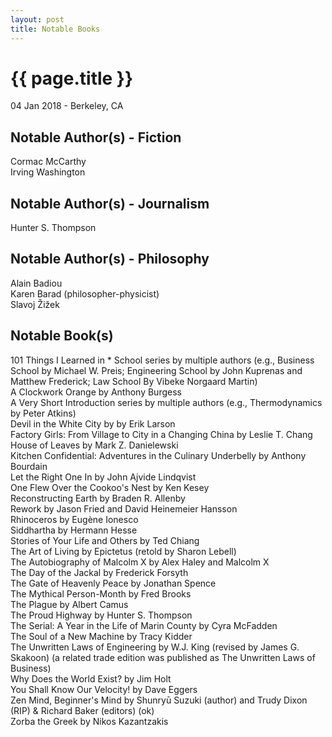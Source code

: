 ```yaml
---
layout: post
title: Notable Books
---
```


{{ page.title }}
================

<p class="meta">04 Jan 2018 - Berkeley, CA</p>

## Notable Author(s) - Fiction
Cormac McCarthy  
Irving Washington

## Notable Author(s) - Journalism
Hunter S. Thompson

## Notable Author(s) - Philosophy
Alain Badiou  
Karen Barad (philosopher-physicist)  
Slavoj Žižek

## Notable Book(s)
101 Things I Learned in * School series by multiple authors (e.g., Business School by Michael W. Preis; Engineering School by John Kuprenas and Matthew Frederick; Law School By Vibeke Norgaard Martin)  
A Clockwork Orange by Anthony Burgess  
A Very Short Introduction series by multiple authors (e.g., Thermodynamics by Peter Atkins)  
Devil in the White City by by Erik Larson  
Factory Girls: From Village to City in a Changing China by Leslie T. Chang  
House of Leaves by Mark Z. Danielewski  
Kitchen Confidential: Adventures in the Culinary Underbelly by Anthony Bourdain  
Let the Right One In by John Ajvide Lindqvist  
One Flew Over the Cookoo's Nest by Ken Kesey  
Reconstructing Earth by Braden R. Allenby  
Rework by Jason Fried and David Heinemeier Hansson  
Rhinoceros by Eugène Ionesco  
Siddhartha by Hermann Hesse  
Stories of Your Life and Others by Ted Chiang  
The Art of Living by Epictetus (retold by Sharon Lebell)  
The Autobiography of Malcolm X by Alex Haley and Malcolm X  
The Day of the Jackal by Frederick Forsyth  
The Gate of Heavenly Peace by Jonathan Spence  
The Mythical Person-Month by Fred Brooks  
The Plague by Albert Camus  
The Proud Highway by Hunter S. Thompson  
The Serial: A Year in the Life of Marin County by Cyra McFadden  
The Soul of a New Machine by Tracy Kidder  
The Unwritten Laws of Engineering by W.J. King (revised by James G. Skakoon) (a related trade edition was published as The Unwritten Laws of Business)  
Why Does the World Exist? by Jim Holt  
You Shall Know Our Velocity! by Dave Eggers  
Zen Mind, Beginner's Mind by Shunryū Suzuki (author) and Trudy Dixon (RIP) & Richard Baker (editors) (ok)  
Zorba the Greek by Nikos Kazantzakis